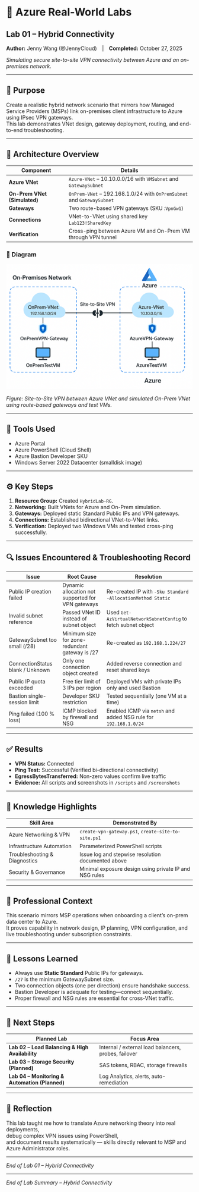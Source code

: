 # 🧪 Azure Real-World Labs  
## Lab 01 – Hybrid Connectivity  
**Author:** Jenny Wang (@JennyCloud) | **Completed:** October 27, 2025  

*Simulating secure site-to-site VPN connectivity between Azure and an on-premises network.*

---

## 🎯 Purpose
Create a realistic hybrid network scenario that mirrors how Managed Service Providers (MSPs) link on-premises client infrastructure to Azure using IPsec VPN gateways.  
This lab demonstrates VNet design, gateway deployment, routing, and end-to-end troubleshooting.

---

## 🧱 Architecture Overview
| Component | Details |
|------------|----------|
| **Azure VNet** | `Azure-VNet` – 10.10.0.0/16 with `VMSubnet` and `GatewaySubnet` |
| **On-Prem VNet (Simulated)** | `OnPrem-VNet` – 192.168.1.0/24 with `OnPremSubnet` and `GatewaySubnet` |
| **Gateways** | Two route-based VPN gateways (SKU :`VpnGw1`) |
| **Connections** | VNet-to-VNet using shared key `Lab123!SharedKey` |
| **Verification** | Cross-ping between Azure VM and On-Prem VM through VPN tunnel |


### 🔷 Diagram

![Hybrid Connectivity Architecture](./screenshots/architecture-diagram.png)

*Figure: Site-to-Site VPN between Azure VNet and simulated On-Prem VNet using route-based gateways and test VMs.*

---

## 🧩 Tools Used
- Azure Portal  
- Azure PowerShell (Cloud Shell)  
- Azure Bastion Developer SKU  
- Windows Server 2022 Datacenter (smalldisk image)

---

## ⚙️ Key Steps
1. **Resource Group:** Created `HybridLab-RG`.  
2. **Networking:** Built VNets for Azure and On-Prem simulation.  
3. **Gateways:** Deployed static Standard Public IPs and VPN gateways.  
4. **Connections:** Established bidirectional VNet-to-VNet links.  
5. **Verification:** Deployed two Windows VMs and tested cross-ping successfully.  

---

## 🔍 Issues Encountered & Troubleshooting Record

| Issue | Root Cause | Resolution |
|-------|-------------|-------------|
| Public IP creation failed | Dynamic allocation not supported for VPN gateways | Re-created IP with `-Sku Standard -AllocationMethod Static` |
| Invalid subnet reference | Passed VNet ID instead of subnet object | Used `Get-AzVirtualNetworkSubnetConfig` to fetch subnet object |
| GatewaySubnet too small (/28) | Minimum size for zone-redundant gateway is /27 | Re-created as `192.168.1.224/27` |
| ConnectionStatus blank / Unknown | Only one connection object created | Added reverse connection and reset shared keys |
| Public IP quota exceeded | Free tier limit of 3 IPs per region | Deployed VMs with private IPs only and used Bastion |
| Bastion single-session limit | Developer SKU restriction | Tested sequentially (one VM at a time) |
| Ping failed (100 % loss) | ICMP blocked by firewall and NSG | Enabled ICMP via `netsh` and added NSG rule for `192.168.1.0/24` |

---

## ✅ Results
- **VPN Status:** Connected  
- **Ping Test:** Successful (Verified bi-directional connectivity)  
- **EgressBytesTransferred:** Non-zero values confirm live traffic  
- **Evidence:** All scripts and screenshots in `/scripts` and `/screenshots`  

---

## 🧠 Knowledge Highlights
| Skill Area | Demonstrated By |
|-------------|-----------------|
| Azure Networking & VPN | `create-vpn-gateway.ps1`, `create-site-to-site.ps1` |
| Infrastructure Automation | Parameterized PowerShell scripts |
| Troubleshooting & Diagnostics | Issue log and stepwise resolution documented above |
| Security & Governance | Minimal exposure design using private IP and NSG rules |

---

## 🧩 Professional Context
This scenario mirrors MSP operations when onboarding a client’s on-prem data center to Azure.  
It proves capability in network design, IP planning, VPN configuration, and live troubleshooting under subscription constraints.

---

## 🧭 Lessons Learned
- Always use **Static Standard** Public IPs for gateways.  
- `/27` is the minimum GatewaySubnet size.  
- Two connection objects (one per direction) ensure handshake success.  
- Bastion Developer is adequate for testing—connect sequentially.  
- Proper firewall and NSG rules are essential for cross-VNet traffic.  

---

## 🚀 Next Steps
| Planned Lab | Focus Area |
|--------------|------------|
| **Lab 02 – Load Balancing & High Availability** | Internal / external load balancers, probes, failover |
| **Lab 03 – Storage Security (Planned)** | SAS tokens, RBAC, storage firewalls |
| **Lab 04 – Monitoring & Automation (Planned)** | Log Analytics, alerts, auto-remediation |

---

## 📘 Reflection
This lab taught me how to translate Azure networking theory into real deployments,  
debug complex VPN issues using PowerShell,  
and document results systematically — skills directly relevant to MSP and Azure Administrator roles.

---

*End of Lab 01 – Hybrid Connectivity*
 

---

*End of Lab Summary – Hybrid Connectivity*
